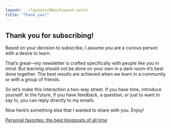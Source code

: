 ```yaml
---
layout: ../layouts/AboutLayout.astro
title: "Thank you!"
---
```


## Thank you for subscribing!

Based on your decision to subscribe, I assume you are a curious person with a desire to learn.

That’s great—my newsletter is crafted specifically with people like you in mind. But learning should not be done on your own in a dark room–it’s best done together. The best results are achieved when we learn in a community or with a group of friends.

So let’s make this interaction a two-way street. If you have time, introduce yourself. In the future, if you have feedback, a question, or just to want to say hi, you can reply directly to my emails.

Now here’s something else that I wanted to share with you. Enjoy!

<a href="./pages/best-blogposts">Personal favorites: the best blogposts of all time</a>
